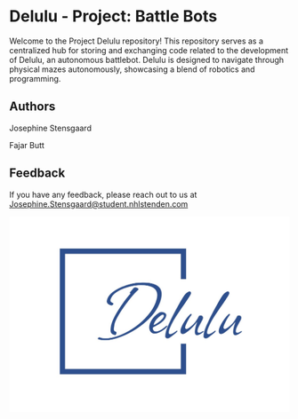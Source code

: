 # Delulu - Project: Battle Bots

Welcome to the Project Delulu repository! 
This repository serves as a centralized hub for storing and exchanging code related to the development of Delulu, an autonomous battlebot. 
Delulu is designed to navigate through physical mazes autonomously, showcasing a blend of robotics and programming.

## Authors

Josephine Stensgaard

Fajar Butt


## Feedback

If you have any feedback, please reach out to us at Josephine.Stensgaard@student.nhlstenden.com

![Logo](LOGO-DELULU.jpeg)



